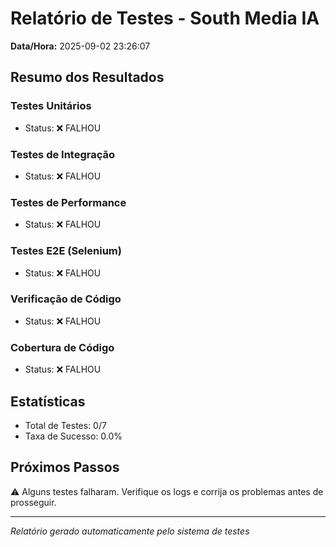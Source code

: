 
# Relatório de Testes - South Media IA
**Data/Hora:** 2025-09-02 23:26:07

## Resumo dos Resultados

### Testes Unitários
- Status: ❌ FALHOU

### Testes de Integração
- Status: ❌ FALHOU

### Testes de Performance
- Status: ❌ FALHOU

### Testes E2E (Selenium)
- Status: ❌ FALHOU

### Verificação de Código
- Status: ❌ FALHOU

### Cobertura de Código
- Status: ❌ FALHOU

## Estatísticas
- Total de Testes: 0/7
- Taxa de Sucesso: 0.0%

## Próximos Passos
⚠️ Alguns testes falharam. Verifique os logs e corrija os problemas antes de prosseguir.

---
*Relatório gerado automaticamente pelo sistema de testes*
